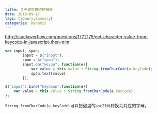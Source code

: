 ```yaml
---
title: 关于键盘按键的捕获
date: 2016-09-17
tags: [jQuery,Summary]
categories: Dynamic
---
```


http://stackoverflow.com/questions/1772179/get-character-value-from-keycode-in-javascript-then-trim

```js
var input, span;
		input = $("input");
		span = $("span");
		input.on("keyup", function(e){
			var value = this.value + String.fromCharCode(e.keyCode);
			span.text(value)
		});
```


```js
$("input").bind("keydown",function(e){
    var value = this.value + String.fromCharCode(e.keyCode);
};
```

`String.fromCharCode(e.keyCode)`可以把键盘的`ascII`码转换为对应的字母。